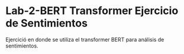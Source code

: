 # Lab-2-BERT Transformer Ejercicio de Sentimientos
Ejercició en donde se utiliza el transformer BERT para análisis de sentimientos. 
